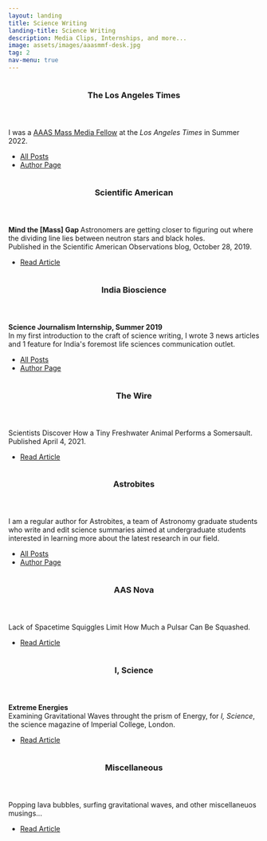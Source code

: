 ```yaml
---
layout: landing
title: Science Writing
landing-title: Science Writing
description: Media Clips, Internships, and more...
image: assets/images/aaasmmf-desk.jpg
tag: 2
nav-menu: true
---
```


<!-- Two -->
<section id="two" class="spotlights">
        <section>
                <a href="generic.html" class="image">
                        <img src="{% link assets/images/latimes.jpg %}" alt="" data-position="25% 25%" />
                </a>
                <div class="content">
                        <div class="inner">
                                <header class="major">
                                        <h3>The Los Angeles Times</h3>
                                </header>
                                <p>I was a <a href="https://www.aaas.org/programs/mass-media-fellowship" target="_blank" rel="noopener">AAAS Mass Media Fellow</a> at the <i>Los Angeles Times</i> in Summer 2022.</p>
                                <ul class="actions">
                                        <li><a href="latimes_posts.html" class="button">All Posts</a></li>
                                        <li><a href="https://www.latimes.com/people/sumeet-kulkarni" target="_blank" class="button" rel="noopener noreferrer">Author Page</a></li>
                                </ul>
                        </div>
                </div>
        </section>
	<section>
		<a href="https://blogs.scientificamerican.com/observations/mind-the-mass-gap/" target="_blank" class="image" rel="noopener noreferrer">
			<img src="{% link assets/images/sciam.jpg %}" alt="" data-position="center center" />
		</a>
		<div class="content">
			<div class="inner">
				<header class="major">
					<h3>Scientific American</h3>
				</header>
				<p><b> Mind the [Mass] Gap </b> Astronomers are getting closer to figuring out where the dividing line lies between neutron stars and black holes.<br>
                                       Published in the Scientific American Observations blog, October 28, 2019.</p>
				<ul class="actions">
					<li><a href="https://blogs.scientificamerican.com/observations/mind-the-mass-gap/" target="_blank" class="button" rel="noopener noreferrer">Read Article</a></li>
				</ul>
			</div>
		</div>
	</section>
	<section>
		<a href="https://indiabioscience.org/authors/SumeetKulkarni" class="image">
			<img src="{% link assets/images/indiabioscience.jpg %}" alt="" data-position="top center" />
		</a>
		<div class="content">
			<div class="inner">
				<header class="major">
					<h3>India Bioscience</h3>
				</header>
				<p><b> Science Journalism Internship, Summer 2019 </b> <br>
				In my first introduction to the craft of science writing, I wrote 3 news articles and 1 feature for India's foremost life sciences communication outlet.</p>
				<ul class="actions">
					<li><a href="generic.html" class="button">All Posts</a></li>
                                        <li><a href="https://indiabioscience.org/authors/SumeetKulkarni" target="_blank" class="button" rel="noopener noreferrer">Author Page</a></li>
				</ul>
			</div>
		</div>
        </section>
                <section>
                <a href="https://science.thewire.in/the-sciences/scientists-discover-how-a-tiny-freshwater-animal-performs-a-somersault/" target="_blank" class="image" rel="noopener noreferrer">
                        <img src="{% link assets/images/thewire.jpg %}" alt="" data-position="center center" />
                </a>
                <div class="content">
                        <div class="inner">
                                <header class="major">
                                        <h3>The Wire</h3>
                                </header>
                                <p>Scientists Discover How a Tiny Freshwater Animal Performs a Somersault. Published April  4, 2021.</p>
                                <ul class="actions">
                                        <li><a href="https://science.thewire.in/the-sciences/scientists-discover-how-a-tiny-freshwater-animal-performs-a-somersault/" target="_blank" class="button" rel="noopener noreferrer">Read Article</a></li>
                                </ul>
                        </div>
                </div>
        </section>
        <section>
		<a href="generic.html" class="image">
			<img src="{% link assets/images/astrobites.jpg %}" alt="" data-position="25% 25%" />
		</a>
		<div class="content">
			<div class="inner">
				<header class="major">
					<h3>Astrobites</h3>
				</header>
				<p>I am a regular author for Astrobites, a team of Astronomy graduate students who write and edit science summaries aimed at undergraduate students interested in learning more about the latest research in our field.</p>
				<ul class="actions">
					<li><a href="generic.html" class="button">All Posts</a></li>
                                        <li><a href="https://astrobites.org/author/skulkarni/" target="_blank" class="button" rel="noopener noreferrer">Author Page</a></li>
				</ul>
			</div>
		</div>
	</section> 
                <section>
                <a href="https://aasnova.org/2020/09/22/lack-of-spacetime-squiggles-limit-how-much-a-pulsar-can-be-squashed/" class="image" rel="noopener noreferrer">
                        <img src="{% link assets/images/aasnova.jpg %}" alt="" data-position="25% 25%" />
                </a>
                <div class="content">
                        <div class="inner">
                                <header class="major">
                                        <h3>AAS Nova</h3>
                                </header>
                                <p>Lack of Spacetime Squiggles Limit How Much a Pulsar Can Be Squashed.</p>
                                <ul class="actions">
                                        <li><a href="https://aasnova.org/2020/09/22/lack-of-spacetime-squiggles-limit-how-much-a-pulsar-can-be-squashed/" target="_blank" class="button" rel="noopener noreferrer">Read Article</a></li>
                                </ul>
                        </div>
                </div>
        </section>      
	<section>
                <a href="http://isciencemag.co.uk/wp-content/uploads/2019/12/IScience__Fall19_Online-1.pdf#page=20" target="_blank" class="image" rel="noopener noreferrer">
                        <img src="{% link assets/images/iscience.jpg %}" alt="" data-position="center center" />
                </a>
                <div class="content">
                        <div class="inner">
                                <header class="major">
                                        <h3>I, Science</h3>
                                </header>
                                <p><b> Extreme Energies </b> <br> Examining Gravitational Waves throught the prism of Energy, for <i>I, Science</i>, the science magazine of Imperial College, London.</p>
                                <ul class="actions">
                                        <li><a href="http://isciencemag.co.uk/wp-content/uploads/2019/12/IScience__Fall19_Online-1.pdf#page=20" target="_blank" class="button" rel="noopener noreferrer">Read Article</a></li>
                                </ul>
                        </div>
                </div>
        </section>
	<section>
                <a href="" target="_blank" class="image">
                        <img src="{% link assets/images/misc.jpg %}" alt="" data-position="center center" />
                </a>
                <div class="content">
                        <div class="inner">
                                <header class="major">
                                        <h3>Miscellaneous</h3>
                                </header>
                                <p>Popping lava bubbles, surfing gravitational waves, and other miscellaneuos musings...</p>
                                <ul class="actions">
                                        <li><a href="https://sciworthy.com/using-gas-bubbles-in-lava-to-predict-ancient-air-pressure/" target="_blank" class="button" rel="noopener noreferrer">Read Article</a></li>
                                </ul>
                        </div>
                </div>
        </section>
</section>



